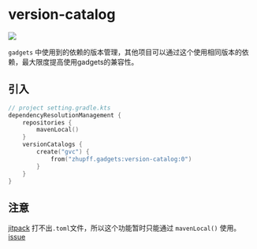 # version-catalog

 [![](https://jitpack.io/v/Zhupff/gadgets.svg)](https://jitpack.io/#Zhupff/gadgets)

`gadgets` 中使用到的依赖的版本管理，其他项目可以通过这个使用相同版本的依赖，最大限度提高使用gadgets的兼容性。

## 引入

```kotlin
// project setting.gradle.kts
dependencyResolutionManagement {
    repositories {
        mavenLocal()
    }
    versionCatalogs {
        create("gvc") {
            from("zhupff.gadgets:version-catalog:0")
        }
    }
}
```

## 注意

[jitpack](https://jitpack.io) 打不出`.toml`文件，所以这个功能暂时只能通过 `mavenLocal()` 使用。[issue](https://github.com/jitpack/jitpack.io/issues/5713)
